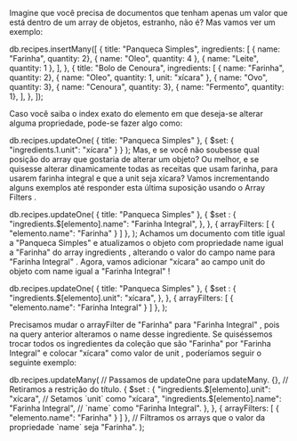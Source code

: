 Imagine que você precisa de documentos que tenham apenas um valor que está dentro de um array de objetos, estranho, não é? Mas vamos ver um exemplo:
<p>
db.recipes.insertMany([
  {
    title: "Panqueca Simples",
    ingredients: [
      { name: "Farinha", quantity: 2},
      { name: "Oleo", quantity: 4 },
      { name: "Leite", quantity: 1 },
    ],
  },
  {
    title: "Bolo de Cenoura",
    ingredients: [
      { name: "Farinha", quantity: 2},
      { name: "Oleo", quantity: 1, unit: "xícara" },
      { name: "Ovo", quantity: 3},
      { name: "Cenoura", quantity: 3},
      { name: "Fermento", quantity: 1},
    ],
  },
]);
<p>
Caso você saiba o index exato do elemento em que deseja-se alterar alguma propriedade, pode-se fazer algo como:
<p>
db.recipes.updateOne( { title: "Panqueca Simples" }, { $set: { "ingredients.1.unit": "xícara" } } );
Mas, e se você não soubesse qual posição do array que gostaria de alterar um objeto? Ou melhor, e se quisesse alterar dinamicamente todas as receitas que usam farinha, para usarem farinha integral e que a unit seja xícara? Vamos incrementando alguns exemplos até responder esta última suposição usando o Array Filters .
<p>
db.recipes.updateOne(
  { title: "Panqueca Simples" },
  {
    $set : {
      "ingredients.$[elemento].name": "Farinha Integral",
    },
  },
  { arrayFilters: [ { "elemento.name": "Farinha" } ] },
);
Achamos um documento com title igual a "Panqueca Simples" e atualizamos o objeto com propriedade name igual a "Farinha" do array ingredients , alterando o valor do campo name para "Farinha Integral" .
Agora, vamos adicionar "xícara" ao campo unit do objeto com name igual a "Farinha Integral" !
<p>
db.recipes.updateOne(
  { title: "Panqueca Simples" },
  {
    $set : {
      "ingredients.$[elemento].unit": "xícara",
    },
  },
  { arrayFilters: [ { "elemento.name": "Farinha Integral" } ] },
);
<p>
Precisamos mudar o arrayFilter de "Farinha" para "Farinha Integral" , pois na query anterior alteramos o name desse ingrediente.
Se quiséssemos trocar todos os ingredientes da coleção que são "Farinha" por "Farinha Integral" e colocar "xícara" como valor de unit , poderíamos seguir o seguinte exemplo:
<p>
db.recipes.updateMany( // Passamos de updateOne para updateMany.
  {}, // Retiramos a restrição do título.
  {
    $set : {
      "ingredients.$[elemento].unit": "xícara", // Setamos `unit` como "xícara",
      "ingredients.$[elemento].name": "Farinha Integral", // `name` como "Farinha Integral".
    },
  },
  { arrayFilters: [ { "elemento.name": "Farinha" } ] }, // Filtramos os arrays que o valor da propriedade `name` seja "Farinha".
);
